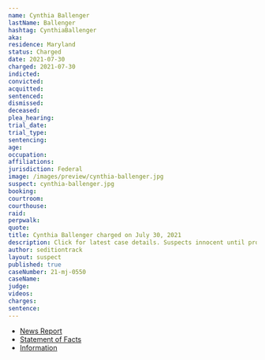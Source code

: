 ```yaml
---
name: Cynthia Ballenger
lastName: Ballenger
hashtag: CynthiaBallenger
aka:
residence: Maryland
status: Charged
date: 2021-07-30
charged: 2021-07-30
indicted:
convicted:
acquitted:
sentenced:
dismissed:
deceased:
plea_hearing:
trial_date:
trial_type:
sentencing:
age:
occupation:
affiliations:
jurisdiction: Federal
image: /images/preview/cynthia-ballenger.jpg
suspect: cynthia-ballenger.jpg
booking:
courtroom:
courthouse:
raid:
perpwalk:
quote:
title: Cynthia Ballenger charged on July 30, 2021
description: Click for latest case details. Suspects innocent until proven guilty.
author: seditiontrack
layout: suspect
published: true
caseNumber: 21-mj-0550
caseName:
judge:
videos:
charges:
sentence:
---
```

- [News Report](https://phillynews.fyi/32951/cowboys-for-trump-founder-offered-plea-deal-for-invading-the-capitol-report/)
- [Statement of Facts](https://www.justice.gov/usao-dc/case-multi-defendant/file/1422746/download)
- [Information](https://extremism.gwu.edu/sites/g/files/zaxdzs2191/f/Cynthia%20Ballenger%20and%20Christopher%20Price%20Information.pdf)
